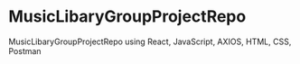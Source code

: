 # MusicLibaryGroupProjectRepo
MusicLibaryGroupProjectRepo using React, JavaScript, AXIOS, HTML, CSS, Postman
